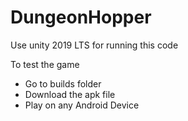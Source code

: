 # DungeonHopper

Use unity 2019 LTS for running this code

To test the game 
- Go to builds folder
- Download the apk file
- Play on any Android Device
